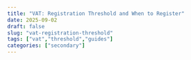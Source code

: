 ```yaml
---
title: "VAT: Registration Threshold and When to Register"
date: 2025-09-02
draft: false
slug: "vat-registration-threshold"
tags: ["vat","threshold","guides"]
categories: ["secondary"]
---
```

